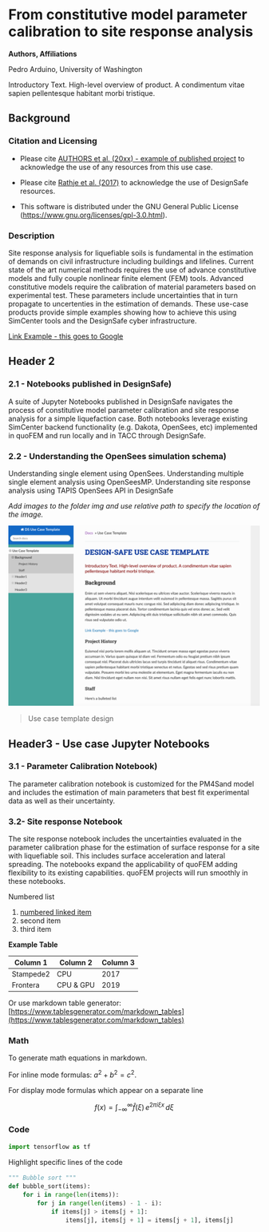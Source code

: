 # From constitutive model parameter calibration to site response analysis

**Authors, Affiliations**  

Pedro Arduino, University of Washington

Introductory Text.  High-level overview of product. A condimentum vitae sapien pellentesque habitant morbi tristique.

## Background 

### Citation and Licensing

* Please cite [AUTHORS et al. (20xx) - example of published project](https://doi.org/10.17603/ds2-3zdj-493) to acknowledge the use of any resources from this use case.

* Please cite [Rathje et al. (2017)](https://doi.org/10.1061/(ASCE)NH.1527-6996.0000246) to acknowledge the use of DesignSafe resources.  

* This software is distributed under the GNU General Public License (https://www.gnu.org/licenses/gpl-3.0.html).  

### Description 

Site response analysis for liquefiable soils is fundamental in the estimation of demands on civil infrastructure including buildings and lifelines. Current state of the art numerical methods requires the use of advance constitutive models and fully couple nonlinear finite element (FEM) tools. Advanced constitutive models require the calibration of material parameters based on experimental test. These parameters include uncertainties that in turn propagate to uncertenties in the estimation of demands. These use-case products provide simple examples showing how to achieve this using SimCenter tools and the DesignSafe cyber infrastructure. 

[Link Example - this goes to Google](https://www.google.com)

## Header 2

### 2.1 - Notebooks published in DesignSafe)
A suite of Jupyter Notebooks published in DesignSafe navigates the process of  constitutive model parameter calibration and site response analysis for a simple liquefaction case. Both notebooks leverage existing SimCenter backend functionality (e.g. Dakota, OpenSees, etc) implemented in quoFEM and run locally and in TACC through DesignSafe.
 
### 2.2 - Understanding the OpenSees simulation schema)
Understanding single element using OpenSees. 
Understanding multiple single element analysis using OpenSeesMP.
Understanding site response analysis using TAPIS OpenSees API in DesignSafe

*Add images to the folder img and use relative path to specify the location of the image.*   

![caption](img/mkdocs-template.png)
> Use case template design

## Header3 - Use case Jupyter Notebooks

### 3.1 - Parameter Calibration Notebook)
The parameter calibration  notebook is customized for the PM4Sand model and includes the estimation of main parameters that best fit experimental data as well as their uncertainty. 

### 3.2- Site response Notebook
The site response notebook includes the uncertainties evaluated in the parameter calibration phase for the estimation of surface response for a site with liquefiable soil. This includes surface acceleration and  lateral spreading. The notebooks expand the applicability of quoFEM adding flexibility to its existing capabilities. quoFEM projects will run smoothly in these notebooks. 

Numbered list 

1. [numbered linked item](https://maps.google.com)
2. second item
3. third item


**Example Table**

| Column 1 | Column 2 | Column 3 |
|----------|----------|----------|
| Stampede2| CPU      | 2017     |     
| Frontera | CPU & GPU| 2019     |     

Or use markdown table generator: [https://www.tablesgenerator.com/markdown_tables](https://www.tablesgenerator.com/markdown_tables)


### Math

To generate math equations in markdown.

For inline mode formulas: $`a^2+b^2=c^2`$.

For display mode formulas which appear on a separate line
```math
f(x) = \int_{-\infty}^\infty
\hat f(\xi)\,e^{2 \pi i \xi x}
\,d\xi
```

### Code

``` python
import tensorflow as tf
```

Highlight specific lines of the code

``` python hl_lines="3 4"
""" Bubble sort """
def bubble_sort(items):
    for i in range(len(items)):
        for j in range(len(items) - 1 - i):
            if items[j] > items[j + 1]:
                items[j], items[j + 1] = items[j + 1], items[j]
```
